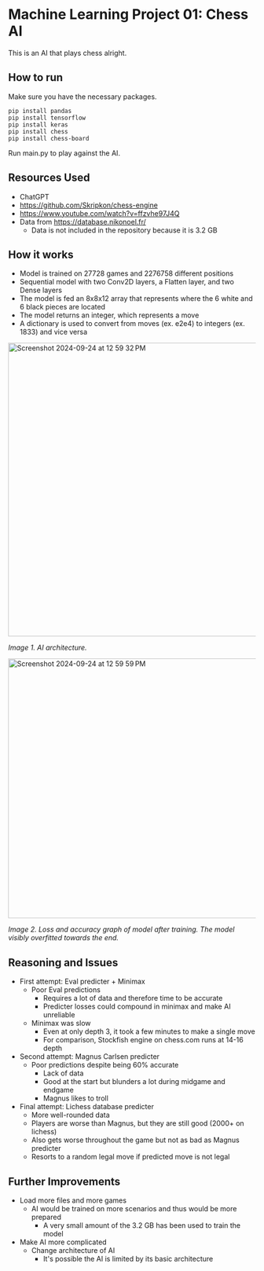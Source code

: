 # Machine Learning Project 01: Chess AI
This is an AI that plays chess alright. 

## How to run
Make sure you have the necessary packages.

```
pip install pandas
pip install tensorflow
pip install keras
pip install chess
pip install chess-board
```

Run main.py to play against the AI. 

## Resources Used
- ChatGPT
- https://github.com/Skripkon/chess-engine
- https://www.youtube.com/watch?v=ffzvhe97J4Q
- Data from https://database.nikonoel.fr/
  - Data is not included in the repository because it is 3.2 GB

## How it works
- Model is trained on 27728 games and 2276758 different positions
- Sequential model with two Conv2D layers, a Flatten layer, and two Dense layers
- The model is fed an 8x8x12 array that represents where the 6 white and 6 black pieces are located
- The model returns an integer, which represents a move
- A dictionary is used to convert from moves (ex. e2e4) to integers (ex. 1833) and vice versa

<img width="598" alt="Screenshot 2024-09-24 at 12 59 32 PM" src="https://github.com/user-attachments/assets/498bce57-5e56-4911-bfd9-9ef051b0c706">

*Image 1. AI architecture.*

<img width="529" alt="Screenshot 2024-09-24 at 12 59 59 PM" src="https://github.com/user-attachments/assets/0c006625-2c78-4b52-b66e-c3fd58906798">

*Image 2. Loss and accuracy graph of model after training. The model visibly overfitted towards the end.*

## Reasoning and Issues
- First attempt: Eval predicter + Minimax
  - Poor Eval predictions
    - Requires a lot of data and therefore time to be accurate
    - Predicter losses could compound in minimax and make AI unreliable
  - Minimax was slow
    - Even at only depth 3, it took a few minutes to make a single move
    - For comparison, Stockfish engine on chess.com runs at 14-16 depth
- Second attempt: Magnus Carlsen predicter
  - Poor predictions despite being 60% accurate
    -  Lack of data
      - Good at the start but blunders a lot during midgame and endgame
    -  Magnus likes to troll
- Final attempt: Lichess database predicter
  -  More well-rounded data
  -  Players are worse than Magnus, but they are still good (2000+ on lichess)
  -  Also gets worse throughout the game but not as bad as Magnus predicter
  -  Resorts to a random legal move if predicted move is not legal

## Further Improvements
- Load more files and more games
  - AI would be trained on more scenarios and thus would be more prepared
    - A very small amount of the 3.2 GB has been used to train the model
- Make AI more complicated
  - Change architecture of AI
    - It's possible the AI is limited by its basic architecture
